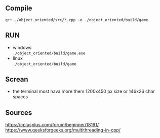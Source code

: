 ## Compile
`g++ ./object_oriented/src/*.cpp -o ./object_oriented/build/game`
## RUN
- windows \
`./object_oriented/build/game.exe`
- linux \
`./object_oriented/build/game`
## Screan
- the terminal most hava more them 1200x450 px size or 146x26 char spaces

## Sources
https://cplusplus.com/forum/beginner/18191/
https://www.geeksforgeeks.org/multithreading-in-cpp/
